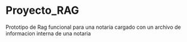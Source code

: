 # Proyecto_RAG
Prototipo de Rag funcional para una notaria cargado con un archivo de informacion interna de una notaria 
